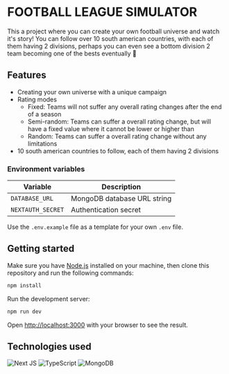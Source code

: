 # FOOTBALL LEAGUE SIMULATOR
This a project where you can create your own football universe and watch it's story! You can follow over 10 south american countries, with each of them having 2 divisions, perhaps you can even see a bottom division 2 team becoming one of the bests eventually 👀

## Features
- Creating your own universe with a unique campaign
- Rating modes
    - Fixed: Teams will not suffer any overall rating changes after the end of a season
    - Semi-random: Teams can suffer a overall rating change, but will have a fixed value where it cannot be lower or higher than  
    - Random: Teams can suffer a overall rating change without any limitations
- 10 south american countries to follow, each of them having 2 divisions


### Environment variables
| Variable | Description |
| -------- | ----------- |
| `DATABASE_URL` | MongoDB database URL string |
| `NEXTAUTH_SECRET` | Authentication secret |

Use the `.env.example` file as a template for your own `.env` file.	

## Getting started
Make sure you have [Node.js](https://nodejs.org/en/) installed on your machine, then clone this repository and run the following commands:
```bash
npm install
```
Run the development server:
```bash
npm run dev
```

Open [http://localhost:3000](http://localhost:3000) with your browser to see the result.

## Technologies used
![Next JS](https://img.shields.io/badge/Next-black?style=for-the-badge&logo=next.js&logoColor=white)
![TypeScript](https://img.shields.io/badge/typescript-%23007ACC.svg?style=for-the-badge&logo=typescript&logoColor=white)
![MongoDB](https://img.shields.io/badge/MongoDB-%234ea94b.svg?style=for-the-badge&logo=mongodb&logoColor=white)